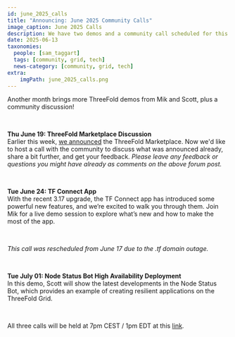 ```yaml
---
id: june_2025_calls
title: "Announcing: June 2025 Community Calls"
image_caption: June 2025 Calls
description: We have two demos and a community call scheduled for this month. Join in!
date: 2025-06-13
taxonomies:
  people: [sam_taggart]
  tags: [community, grid, tech]
  news-category: [community, grid, tech]
extra:
    imgPath: june_2025_calls.png
---
```


Another month brings more ThreeFold demos from Mik and Scott, plus a community discussion!

<br/>

**Thu June 19: ThreeFold Marketplace Discussion** <br/>
Earlier this week, [we announced](https://forum.threefold.io/t/the-threefold-marketplace-discover-exchange-build-the-future-of-the-internet/4604) the ThreeFold Marketplace. Now we'd like to host a call with the community to discuss what was announced already, share a bit further, and get your feedback. *Please leave any feedback or questions you might have already as comments on the above forum post.*

<br/>

**Tue June 24: TF Connect App** <br/>
With the recent 3.17 upgrade, the TF Connect app has introduced some powerful new features, and we’re excited to walk you through them. Join Mik for a live demo session to explore what’s new and how to make the most of the app.

<br/>

*This call was rescheduled from June 17 due to the .tf domain outage.*

<br/>

**Tue July 01: Node Status Bot High Availability Deployment** <br/>
In this demo, Scott will show the latest developments in the Node Status Bot, which provides an example of creating resilient applications on the ThreeFold Grid.

<br/>

All three calls will be held at 7pm CEST / 1pm EDT at this [link](https://bit.ly/tfcommunitycall).